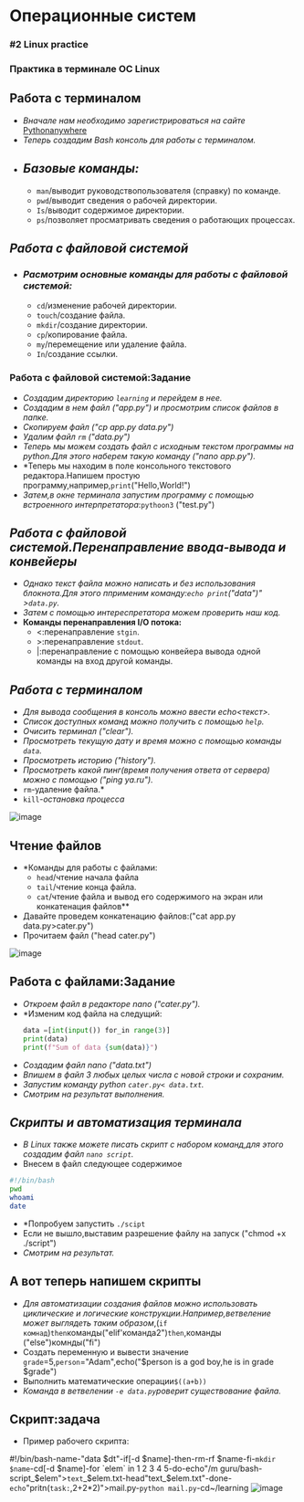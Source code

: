 # Операционные систем
### #2 Linux practice
### Практика в терминале OC Linux
## Работа с терминалом
- *Вначале нам необходимо зарегистрироваться на сайте*
 [Pythonanywhere](https://www.pythonanywhere.com/)
 - *Теперь создадим Bash консоль для работы с терминалом.*
 - ## *Базовые команды:*
    - `man`/выводит руководствопользователя (справку) по команде.
    - `pwd`/выводит сведения о рабочей директории.
    - `Is`/выводит содержимое директории.
    - `ps`/позволяет просматривать сведения о работающих процессах.
## *Работа с файловой системой*
- ### *Расмотрим основные команды для работы с файловой системой:*
    - `cd`/изменение рабочей директории.
    - `touch`/создание файла.
    - `mkdir`/создание директории.
    - `cp`/копирование файла.
    - `my`/перемещение или удаление файла.
    - `In`/создание ссылки.
### Работа с файловой системой:Задание
- *Создадим директорию `learning` и перейдем в нее.*
- *Создадим в нем файл ("app.py") и просмотрим список файлов в папке.*
- *Скопируем файл ("cp app.py data.py")*
- *Удалим файл `rm` ("data.py")*
- *Теперь мы можем создать файл с исходным текстом программы на python.Для этого наберем такую команду ("nano app.py").*
- *Теперь мы находим в поле консольного текстового редактора.Напишем простую программу,например,`print`("Hello,World!")
- *Затем,в окне терминала запустим программу с помощью встроенного интерпретатора*:`pythoon3` ("test.py")
## *Работа с файловой системой.Перенаправление ввода-вывода и конвейеры*
- *Однако текст файла можно написать и без использования блокнота.Для этого пприменим команду:`echo print`("data")" >`data.py`.*
- *Затем с помощью интереспретатора можем проверить наш код.*
- **Команды перенаправления I/O потока:**
    - <:перенаправление `stgin`.
   - \>:перенаправление `stdout`.
   - |:перенаправление с помощью конвейера вывода одной команды на вход другой команды.
## *Работа с терминалом*
- *Для вывода сообщения в консоль можно ввести echo<текст>.*
- *Список доступных команд можно получить с помощью `help`.*
- *Очисить терминал ("clear").*
- *Просмотреть текущую дату и время можно с помощью команды `data`.*
- *Просмотреть историю ("history").*
- *Просмотреть какой пинг(время получения ответа от сервера) можно с помощью ("ping ya.ru").*
- `rm`-удаление файла.*
- `kill`-*остановка процесса*

![image](https://image2url.com/images/1761675962862-cc39cbea-a869-48b0-b8ca-58ea5cce982a.jpg)
## Чтение файлов
- *Команды для работы с файлами:
    - `head`/чтение начала файла
    - `tail`/чтение конца файла.
    - `cat`/чтение файла и вывод его содержимого на экран или конкатенация файлов**
- Давайте проведем конкатенацию файлов:("cat app.py data.py>cater.py")
- Прочитаем файл ("head cater.py")

![image](https://image2url.com/images/1761676632261-72670509-0df1-44da-8a39-579d2a8255b1.jpg)
## Работа с файлами:Задание
- *Откроем файл в редакторе nano ("cater.py").*
- *Изменим код файла на следущий:
  ```python
  data =[int(input()) for_in range(3)]
  print(data)
  print(f"Sum of data {sum(data)}")
  ```
- *Создадим файл nano ("data.txt")*
- *Впишем в файл 3 любых целых числа с новой строки и сохраним.*
- *Запустим команду python `cater.py< data.txt`.*
- *Смотрим на результат выполнения.*
## *Скрипты и автоматизация терминала*
- *В Linux также можете писать скрипт с набором команд,для этого создадим файл `nano script`.*
- Внесем в файл следующее содержимое
```bash
#!/bin/bash
pwd
whoami
date
```
- *Попробуем запустить `./scipt`
- Если не вышло,выставим разрешение файлу на запуск ("chmod +x ./script")
- *Смотрим на результат.*
## А вот теперь напишем скрипты 
- *Для автоматизации создания файлов можно использовать циклические и логические конструкции.Например,ветвеление может выглядеть таким образом*,(`if комнад`)`then`команды("elif'команда2")`then`,команды ("else")комнды("fi")
- Создать переменную и вывести значениe `grade`=5,`person`="Adam",echo("$person is a god boy,he is in grade $grade")
- Выполнить математические операции`$((a+b))`
- *Команда в ветвелении `-e data.py`роверит существование файла.*
## Скрипт:задача
- Пример рабочего скрипта:

#!/bin/bash-name-"data $dt"-if[-d $name]-then-rm-rf $name-fi-`mkdir $name`-cd[-d $name]-for `elem` in 1 2 3 4 5-do-echo"/m guru/bash-script_$elem">`text`_$elem.txt-head"text_$elem.txt"-done-`echo`"pritn(`task:`,2+2*2)">mail.py-`python mail.py`-cd~/learning
![image](https://image2url.com/images/1761676785304-439a4c62-7004-47e5-9d51-bfa9e182e330.jpg)
